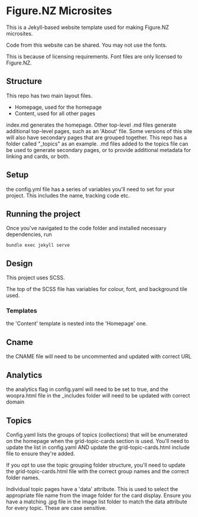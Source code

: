# Figure.NZ Microsites

This is a Jekyll-based website template used for making Figure.NZ microsites.

Code from this website can be shared. You may not use the fonts.

This is because of licensing requirements. Font files are only licensed to Figure.NZ.

## Structure

This repo has two main layout files.
- Homepage, used for the homepage
- Content, used for all other pages

index.md generates the homepage.
Other top-level .md files generate additional top-level pages, such as an 'About' file.
Some versions of this site will also have secondary pages that are grouped together. This repo has a folder called "_topics" as an example. .md files added to the topics file can be used to generate secondary pages, or to provide additional metadata for linking and cards, or both.

## Setup

the config.yml file has a series of variables you'll need to set for your project. This includes the name, tracking code etc.

## Running the project

Once you've navigated to the code folder and installed necessary dependencies, run

```bundle exec jekyll serve```

## Design

This project uses SCSS. 

The top of the SCSS file has variables for colour, font, and background tile used.

### Templates

the 'Content' template is nested into the 'Homepage' one.

## Cname

the CNAME file will need to be uncommented and updated with correct URL

## Analytics

the analytics flag in config.yaml will need to be set to true, and the woopra.html file in the _includes folder will need to be updated with correct domain

## Topics

Config.yaml lists the groups of topics (collections) that will be enumerated on the homepage when the grid-topic-cards section is used. You'll need to update the list in config.yaml AND update the grid-topic-cards.html include file to ensure they're added.

If you opt to use the topic grouping folder structure, you'll need to update the grid-topic-cards.html file with the correct group names and the correct folder names.

Individual topic pages have a 'data' attribute. This is used to select the appropriate file name from the image folder for the card display. Ensure you have a matching .jpg file in the image list folder to match the data attribute for every topic. These are case sensitive.
